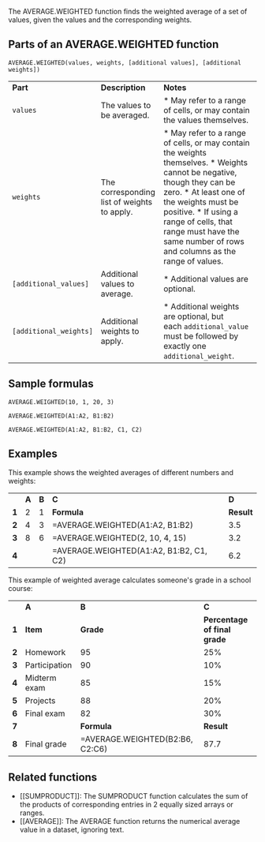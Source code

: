The AVERAGE.WEIGHTED function finds the weighted average of a set of values, given the values and the corresponding weights.

Parts of an AVERAGE.WEIGHTED function
-------------------------------------

`AVERAGE.WEIGHTED(values, weights, [additional values], [additional weights])`

|  |  |  |
| --- | --- | --- |
| **Part** | **Description** | **Notes** |
| `values` | The values to be averaged. | * May refer to a range of cells, or may contain the values themselves. |
| `weights` | The corresponding list of weights to apply. | * May refer to a range of cells, or may contain the weights themselves. * Weights cannot be negative, though they can be zero. * At least one of the weights must be positive. * If using a range of cells, that range must have the same number of rows and columns as the range of values. |
| `[additional_values]` | Additional values to average. | * Additional values are optional. |
| `[additional_weights]` | Additional weights to apply. | * Additional weights are optional, but each `additional_value` must be followed by exactly one `additional_weight`. |

Sample formulas
---------------

`AVERAGE.WEIGHTED(10, 1, 20, 3)`

`AVERAGE.WEIGHTED(A1:A2, B1:B2)`

`AVERAGE.WEIGHTED(A1:A2, B1:B2, C1, C2)`

Examples
--------

This example shows the weighted averages of different numbers and weights:

|  |  |  |  |  |
| --- | --- | --- | --- | --- |
|  | **A** | **B** | **C** | **D** |
| **1** | 2 | 1 | **Formula** | **Result** |
| **2** | 4 | 3 | =AVERAGE.WEIGHTED(A1:A2, B1:B2) | 3.5 |
| **3** | 8 | 6 | =AVERAGE.WEIGHTED(2, 10, 4, 15) | 3.2 |
| **4** |  |  | =AVERAGE.WEIGHTED(A1:A2, B1:B2, C1, C2) | 6.2 |

This example of weighted average calculates someone's grade in a school course:

|  |  |  |  |
| --- | --- | --- | --- |
|  | **A** | **B** | **C** |
| **1** | **Item** | **Grade** | **Percentage of final grade** |
| **2** | Homework | 95 | 25% |
| **3** | Participation | 90 | 10% |
| **4** | Midterm exam | 85 | 15% |
| **5** | Projects | 88 | 20% |
| **6** | Final exam | 82 | 30% |
| **7** |  | **Formula** | **Result** |
| **8** | Final grade | =AVERAGE.WEIGHTED(B2:B6, C2:C6) | 87.7 |

Related functions
-----------------

* [[SUMPRODUCT]]: The SUMPRODUCT function calculates the sum of the products of corresponding entries in 2 equally sized arrays or ranges.
* [[AVERAGE]]: The AVERAGE function returns the numerical average value in a dataset, ignoring text.